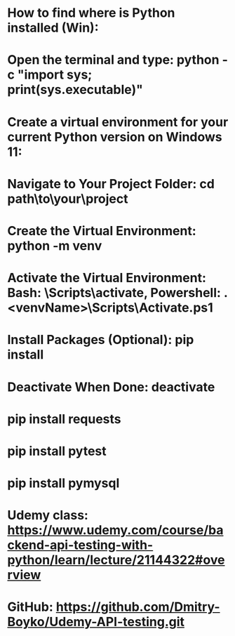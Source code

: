 # How to find where is Python installed (Win): 
# Open the terminal and type:  python -c "import sys; print(sys.executable)"
# Create a virtual environment for your current Python version on Windows 11:
# Navigate to Your Project Folder: cd path\to\your\project
# Create the Virtual Environment: python -m venv <venvName>
# Activate the Virtual Environment: Bash: <venvName>\Scripts\activate, Powershell: .\<venvName>\Scripts\Activate.ps1
# Install Packages (Optional): pip install <package-name>
# Deactivate When Done: deactivate

# pip install requests
# pip install pytest
# pip install pymysql


# Udemy class: https://www.udemy.com/course/backend-api-testing-with-python/learn/lecture/21144322#overview
# GitHub: https://github.com/Dmitry-Boyko/Udemy-API-testing.git


